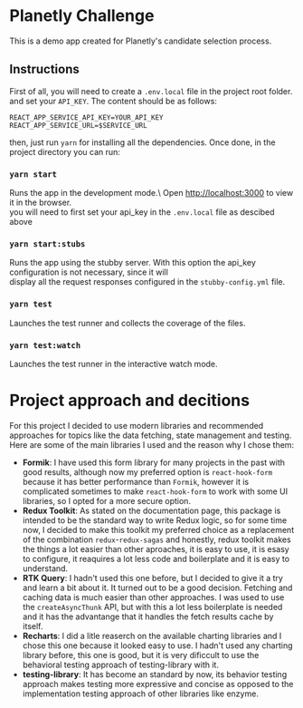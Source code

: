 # Planetly Challenge

This is a demo app created for Planetly's candidate selection process.

## Instructions

First of all, you will need to create a `.env.local` file in the project root folder.\
and set your `API_KEY`. The content should be as follows:

```
REACT_APP_SERVICE_API_KEY=YOUR_API_KEY
REACT_APP_SERVICE_URL=$SERVICE_URL
```

then, just run `yarn` for installing all the dependencies. Once done, in the project directory you can run:

### `yarn start`

Runs the app in the development mode.\ Open [http://localhost:3000](http://localhost:3000) to view it in the browser.\
you will need to first set your api_key in the `.env.local` file as descibed above

### `yarn start:stubs`

Runs the app using the stubby server. With this option the api_key configuration is not necessary, since it will\
display all the request responses configured in the `stubby-config.yml` file.

### `yarn test`

Launches the test runner and collects the coverage of the files.

### `yarn test:watch`

Launches the test runner in the interactive watch mode.

# Project approach and decitions

For this project I decided to use modern libraries and recommended approaches for topics like the data fetching, state management and testing.
Here are some of the main libraries I used and the reason why I chose them:

- **Formik**: I have used this form library for many projects in the past with good results, although now my preferred option
  is `react-hook-form` because it has better performance than `Formik`, however it is complicated sometimes to
  make `react-hook-form` to work with some UI libraries, so I opted for a more secure option.
- **Redux Toolkit**: As stated on the documentation page, this package is intended to be the standard way to write Redux logic,
  so for some time now, I decided to make this toolkit my preferred choice as a replacement of the combination `redux`-`redux-sagas`
  and honestly, redux toolkit makes the things a lot easier than other aproaches, it is easy to use, it is esasy to configure,
  it reaquires a lot less code and boilerplate and it is easy to understand.
- **RTK Query**: I hadn't used this one before, but I decided to give it a try and learn a bit about it. It turned out to be a good decision.
  Fetching and caching data is much easier than other approaches. I was used to use the `createAsyncThunk` API, but with this a lot less boilerplate
  is needed and it has the advantange that it handles the fetch results cache by itself.
- **Recharts**: I did a litle reaserch on the available charting libraries and I chose this one because it looked easy to use.
  I hadn't used any charting library before, this one is good, but it is very dificcult to use the behavioral testing approach of
  testing-library with it.
- **testing-library**: It has become an standard by now, its behavior testing approach makes testing more expressive and concise as opposed
  to the implementation testing approach of other libraries like enzyme.
